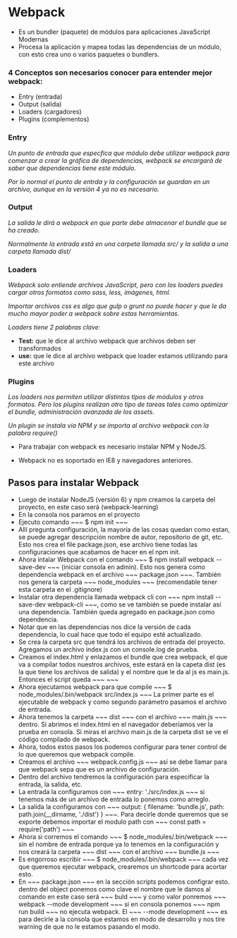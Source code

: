 # Webpack

* Es un bundler (paquete) de módulos para aplicaciones JavaScript Modernas
* Procesa la aplicación y mapea todas las dependencias de un módulo, con esto crea uno o varios paquetes o bundlers.

### 4 Conceptos son necesarios conocer para entender mejor webpack:

* Entry (entrada)
* Output (salida)
* Loaders (cargadores)
* Plugins (complementos)

### Entry

_Un punto de entrada que especfica que módulo debe utilizar webpack para comenzar a crear la gráfica de dependencias, webpack se encargará de saber que dependencias tiene este módulo._

_Por lo normal el punto de entrda y la configuración se guardan en un archivo, aunque en la versión 4 ya no es necesario._

### Output

_La salida le dirá a webpack en que parte debe almacenar el bundle que se ha creado._

_Normalmente la entrada está en una carpeta llamada src/ y la salida a una carpeta llamada dist/_

### Loaders

_Webpack solo entiende archivos JavaScript, pero con los loaders puedes cargar otros formatos como sass, less, imágenes, html._

_Importar archivos css es algo que gulp o grunt no puede hacer y que le da mucho mayor poder a webpack sobre estas herramientas._

_Loaders tiene 2 palabras clave:_

* **Test:** que le dice al archivo webpack que archivos deben ser transformados
* **use:** que le dice al archivo webpack que loader estamos utilizando para este archivo

### Plugins

_Los loaders nos permiten utilizar distintos tipos de módulos y otros formatos. Pero los plugins realizan otro tipo de tareas tales como optimizar el bundle, administración avanzada de los assets._

_Un plugin se instala vía NPM y se importa al archivo webpack con la palabra require()_

* Para trabajar con webpack es necesario instalar NPM y NodeJS.

* Webpack no es soportado en IE8 y navegadores anteriores.


## Pasos para instalar Webpack

* Luego de instalar NodeJS (versión 6) y npm creamos la carpeta del proyecto, en este caso será (webpack-learning)
* En la consola nos paramos en el proyecto
* Ejecuto comando ~~~ $ npm init ~~~
* Allí pregunta configuración, la mayoría de las cosas quedan como estan, se puede agregar descripción nombre de autor, repositorio de git, etc. Esto nos crea el file package.json, ese archivo tiene todas las configuraciones que acabamos de hacer en el npm init.
* Ahora intalar Webpack con el comando ~~~ $ npm install webpack --save-dev ~~~ (iniciar consola en admin). Esto nos genera como dependencia webpack en el archivo ~~~ package.json ~~~. También nos genera la carpeta ~~~ node_modules ~~~ (recomendable tener esta carpeta en el .gitignore)
* Instalar otra dependencia llamada webpack cli con ~~~ npm install --save-dev webpack-cli ~~~, como se ve también se puede instalar así una dependencia. También queda agregado en package.json como dependencia.
* Notar que en las dependencias nos dice la versión de cada dependencia, lo cual hace que todo el equipo esté actualizado.
* Se crea la carpeta src que tendrá los archivos de entrada del proyecto. Agregamos un archivo index.js con un console.log de prueba.
* Creamos el index.html y enlazamos el bundle que crea webpack, el que va a compilar todos nuestros archivos, este estará en la capeta dist (es la que tiene los archivos de salida) y el nombre que le da al js es main.js. Entonces el script queda ~~~ <script src="dist/main.js"></script> ~~~
* Ahora ejecutamos webpack para que compile ~~~ $ node_modules/.bin/webpack src/index.js ~~~ La primer parte es el ejecutable de webpack y como segundo parámetro pasamos el archivo de entrada.
* Ahora tenemos la carpeta ~~~ dist ~~~ con el archivo ~~~ main.js ~~~ dentro. Si abrimos el index.html en el navegador deberíamos ver la prueba en consola. Si miras el archivo main.js de la carpeta dist se ve el código compilado de webpack.
* Ahora, todos estos pasos los podemos configurar para tener control de lo que queremos que webpack compile.
* Creamos el archivo ~~~ webpack.config.js ~~~ así se debe llamar para que webpack sepa que es un archivo de configuración.
* Dentro del archivo tendremos la configuración para especificar la entrada, la salida, etc. 
* La entrada la configuramos con ~~~ entry: './src/index.js ~~~ si tenemos más de un archivo de entrada lo ponemos como arreglo.
* La salida la configuramos con ~~~ output: { filename: 'bundle.js', path: path.join(__dirname, './dist') } ~~~. Para decirle donde queremos que se exporte debemos importar el modulo path con ~~~ const path = require('path') ~~~
* Ahora si corremos el comando ~~~ $ node_modules/.bin/webpack ~~~ sin el nombre de entrada porque ya lo tenemos en la configuración y nos creará la carpeta ~~~ dist ~~~ con el archivo ~~~ bundle.js ~~~
* Es engorroso escribir ~~~ $ node_modules/.bin/webpack ~~~ cada vez que queremos ejecutar webpack, crearemos un shortcode para acortar esto.
* En ~~~ package.json ~~~ en la sección scripts podemos configrar esto. dentro del object ponemos como clave el nombre que le damos al comando en este caso será ~~~ buld ~~~ y como valor ponremos ~~~ webpack --mode development ~~~ si en consola ponemos ~~~ npm run build ~~~ no ejecuta webpack. El ~~~ --mode development ~~~ es para decirle a la consola que estamos en modo de desarrollo y nos tire warning de que no le estamos pasando el modo.

